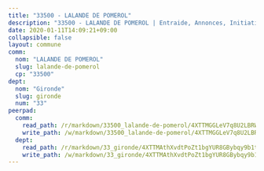 ```yaml
---
title: "33500 - LALANDE DE POMEROL"
description: "33500 - LALANDE DE POMEROL | Entraide, Annonces, Initiatives"
date: 2020-01-11T14:09:21+09:00
collapsible: false
layout: commune
comm:
  nom: "LALANDE DE POMEROL"
  slug: lalande-de-pomerol
  cp: "33500"
dept:
  nom: "Gironde"
  slug: gironde
  num: "33"
peerpad:
  comm:
    read_path: /r/markdown/33500_lalande-de-pomerol/4XTTMGGLeV7q8U2LBRWJToGrWyBBVpN7sbS7n9pFMssAfYMu8
    write_path: /w/markdown/33500_lalande-de-pomerol/4XTTMGGLeV7q8U2LBRWJToGrWyBBVpN7sbS7n9pFMssAfYMu8-K3TgUWTcWpC9xjn8U8yDh2Ht5v9v6Aiu8dLWsLv4o4hgDSCd4vYDZrHYG5iZhQnhVCeaMd7uPyFnkwACLtxoig8ZzX5WvhaiZ3jaM1Uw9BxxPQaYmhirEmTmbusnH8NVuLJGRxPp
  dept:
    read_path: /r/markdown/33_gironde/4XTTMAthXvdtPoZt1bgYUR8GBybqy9b1tLUaaKDw5iKj57LRt
    write_path: /w/markdown/33_gironde/4XTTMAthXvdtPoZt1bgYUR8GBybqy9b1tLUaaKDw5iKj57LRt-K3TgU8ogmN5s8hbKrZhkV9P1KQiFepNWXjoYRvdMTW1jt7eRXTmrjG677tN9mcUTsALjzYGgb8mvcrYPJn2Jd8cTiBmF9aZcbgdcQL1kzCPJnSf6X8tpEcGPdTr5qT6cQqEpt6oQ
---
```



